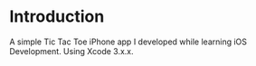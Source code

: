Introduction
============
A simple Tic Tac Toe iPhone app I developed while learning iOS Development. Using Xcode 3.x.x.
